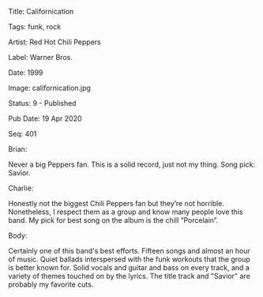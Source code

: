 Title:  Californication

Tags:   funk, rock

Artist: Red Hot Chili Peppers

Label:  Warner Bros.

Date:   1999

Image:  californication.jpg

Status: 9 - Published

Pub Date: 19 Apr 2020

Seq:    401

Brian: 

Never a big Peppers fan. This is a solid record, just not my thing. Song pick: Savior. 


Charlie: 

Honestly not the biggest Chili Peppers fan but they’re not horrible. Nonetheless, I respect them as a group and know many people love this band. My pick for best song on the album is the chill “Porcelain”. 

Body: 

Certainly one of this band's best efforts. Fifteen songs and almost an hour of music. Quiet ballads interspersed with the funk workouts that the group is better known for. Solid vocals and guitar and bass on every track, and a variety of themes touched on by the lyrics. The title track and "Savior" are probably my favorite cuts. 

